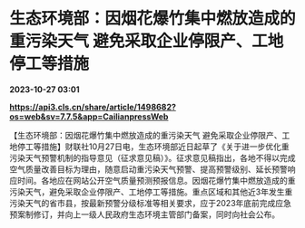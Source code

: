 # 生态环境部：因烟花爆竹集中燃放造成的重污染天气 避免采取企业停限产、工地停工等措施

**2023-10-27 03:01**

**https://api3.cls.cn/share/article/1498682?os=web&sv=7.7.5&app=CailianpressWeb**

【生态环境部：因烟花爆竹集中燃放造成的重污染天气 避免采取企业停限产、工地停工等措施】财联社10月27日电，生态环境部近日起草了《关于进一步优化重污染天气预警机制的指导意见（征求意见稿）》。征求意见稿指出，各地不得以完成空气质量改善目标为理由，随意启动重污染天气预警、提高预警级别、延长预警响应时间。各地应在网站公开空气质量预测预报信息。因烟花爆竹集中燃放造成的重污染天气，避免采取企业停限产、工地停工等措施。重点区域和其他近3年发生重污染天气的省市县，按最新预警分级标准等相关要求，应于2023年底前完成应急预案制修订，并向上一级人民政府生态环境主管部门备案，同时向社会公布。